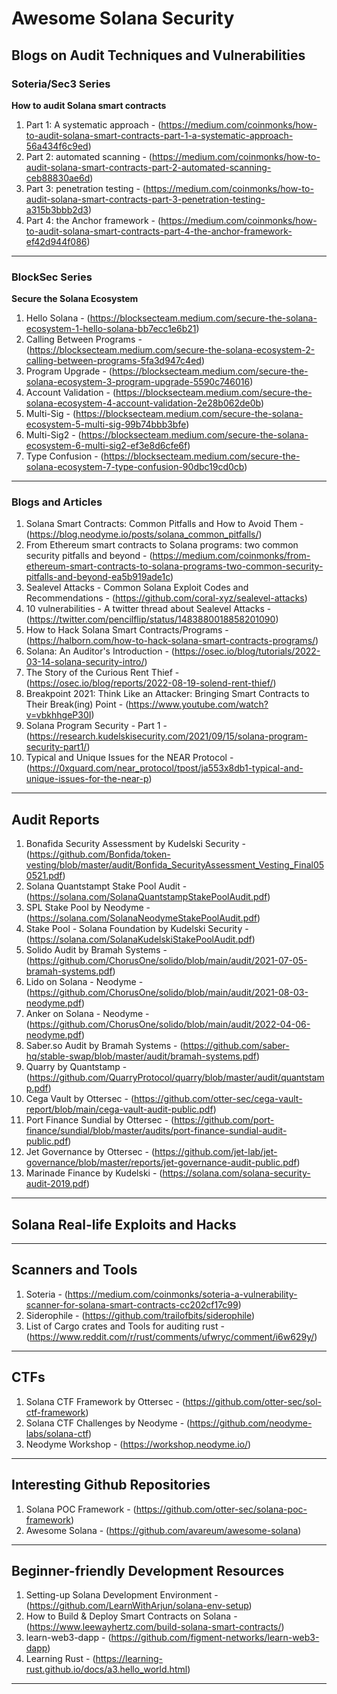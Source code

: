 # Awesome Solana Security

## **Blogs on Audit Techniques and Vulnerabilities**

### **Soteria/Sec3 Series**

**How to audit Solana smart contracts**

1. Part 1: A systematic approach - (https://medium.com/coinmonks/how-to-audit-solana-smart-contracts-part-1-a-systematic-approach-56a434f6c9ed)
2. Part 2: automated scanning - (https://medium.com/coinmonks/how-to-audit-solana-smart-contracts-part-2-automated-scanning-ceb88830ae6d)
3. Part 3: penetration testing - (https://medium.com/coinmonks/how-to-audit-solana-smart-contracts-part-3-penetration-testing-a315b3bbb2d3)
4. Part 4: the Anchor framework - (https://medium.com/coinmonks/how-to-audit-solana-smart-contracts-part-4-the-anchor-framework-ef42d944f086)

---

### **BlockSec Series**

**Secure the Solana Ecosystem**

1. Hello Solana - (https://blocksecteam.medium.com/secure-the-solana-ecosystem-1-hello-solana-bb7ecc1e6b21)
2. Calling Between Programs - (https://blocksecteam.medium.com/secure-the-solana-ecosystem-2-calling-between-programs-5fa3d947c4ed)
3. Program Upgrade - (https://blocksecteam.medium.com/secure-the-solana-ecosystem-3-program-upgrade-5590c746016)
4. Account Validation - (https://blocksecteam.medium.com/secure-the-solana-ecosystem-4-account-validation-2e28b062de0b)
5. Multi-Sig - (https://blocksecteam.medium.com/secure-the-solana-ecosystem-5-multi-sig-99b74bbb3bfe)
6. Multi-Sig2 - (https://blocksecteam.medium.com/secure-the-solana-ecosystem-6-multi-sig2-ef3e8d6cfe6f)
7. Type Confusion - (https://blocksecteam.medium.com/secure-the-solana-ecosystem-7-type-confusion-90dbc19cd0cb)

---

### **Blogs and Articles**

1. Solana Smart Contracts: Common Pitfalls and How to Avoid Them - (https://blog.neodyme.io/posts/solana_common_pitfalls/)
2. From Ethereum smart contracts to Solana programs: two common security pitfalls and beyond - (https://medium.com/coinmonks/from-ethereum-smart-contracts-to-solana-programs-two-common-security-pitfalls-and-beyond-ea5b919ade1c)
3. Sealevel Attacks - Common Solana Exploit Codes and Recommendations - (https://github.com/coral-xyz/sealevel-attacks)
4. 10 vulnerabilities - A twitter thread about Sealevel Attacks - (https://twitter.com/pencilflip/status/1483880018858201090)
5. How to Hack Solana Smart Contracts/Programs - (https://halborn.com/how-to-hack-solana-smart-contracts-programs/)
6. Solana: An Auditor's Introduction - (https://osec.io/blog/tutorials/2022-03-14-solana-security-intro/)
7. The Story of the Curious Rent Thief - (https://osec.io/blog/reports/2022-08-19-solend-rent-thief/)
8. Breakpoint 2021: Think Like an Attacker: Bringing Smart Contracts to Their Break(ing) Point - (https://www.youtube.com/watch?v=vbkhhgeP30I)
9. Solana Program Security - Part 1 - (https://research.kudelskisecurity.com/2021/09/15/solana-program-security-part1/)
10. Typical and Unique Issues for the NEAR Protocol - (https://0xguard.com/near_protocol/tpost/ja553x8db1-typical-and-unique-issues-for-the-near-p)


---

## Audit Reports

1. Bonafida Security Assessment by Kudelski Security - (https://github.com/Bonfida/token-vesting/blob/master/audit/Bonfida_SecurityAssessment_Vesting_Final050521.pdf)
2. Solana Quantstampt Stake Pool Audit - (https://solana.com/SolanaQuantstampStakePoolAudit.pdf)
3. SPL Stake Pool by Neodyme - (https://solana.com/SolanaNeodymeStakePoolAudit.pdf)
4. Stake Pool - Solana Foundation by Kudelski Security - (https://solana.com/SolanaKudelskiStakePoolAudit.pdf)
5. Solido Audit by Bramah Systems - (https://github.com/ChorusOne/solido/blob/main/audit/2021-07-05-bramah-systems.pdf)
6. Lido on Solana - Neodyme - (https://github.com/ChorusOne/solido/blob/main/audit/2021-08-03-neodyme.pdf)
7. Anker on Solana - Neodyme - (https://github.com/ChorusOne/solido/blob/main/audit/2022-04-06-neodyme.pdf)
8. Saber.so Audit by Bramah Systems - (https://github.com/saber-hq/stable-swap/blob/master/audit/bramah-systems.pdf)
9. Quarry by Quantstamp - (https://github.com/QuarryProtocol/quarry/blob/master/audit/quantstamp.pdf)
10. Cega Vault by Ottersec - (https://github.com/otter-sec/cega-vault-report/blob/main/cega-vault-audit-public.pdf)
11. Port Finance Sundial by Ottersec - (https://github.com/port-finance/sundial/blob/master/audits/port-finance-sundial-audit-public.pdf)
12. Jet Governance by Ottersec - (https://github.com/jet-lab/jet-governance/blob/master/reports/jet-governance-audit-public.pdf)
13. Marinade Finance by Kudelski - (https://solana.com/solana-security-audit-2019.pdf)
---

## Solana Real-life Exploits and Hacks

---

## Scanners and Tools

1. Soteria - (https://medium.com/coinmonks/soteria-a-vulnerability-scanner-for-solana-smart-contracts-cc202cf17c99)
2. Siderophile - (https://github.com/trailofbits/siderophile)
3. List of Cargo crates and Tools for auditing rust - (https://www.reddit.com/r/rust/comments/ufwryc/comment/i6w629y/)
---

## CTFs

1. Solana CTF Framework by Ottersec - (https://github.com/otter-sec/sol-ctf-framework)
2. Solana CTF Challenges by Neodyme - (https://github.com/neodyme-labs/solana-ctf)
3. Neodyme Workshop - (https://workshop.neodyme.io/)


---

## Interesting Github Repositories

1. Solana POC Framework - (https://github.com/otter-sec/solana-poc-framework)
2. Awesome Solana - (https://github.com/avareum/awesome-solana)

---

## Beginner-friendly Development Resources

1. Setting-up Solana Development Environment - (https://github.com/LearnWithArjun/solana-env-setup)
2. How to Build & Deploy Smart Contracts on Solana - (https://www.leewayhertz.com/build-solana-smart-contracts/)
3. learn-web3-dapp - (https://github.com/figment-networks/learn-web3-dapp)
4. Learning Rust - (https://learning-rust.github.io/docs/a3.hello_world.html)

---
